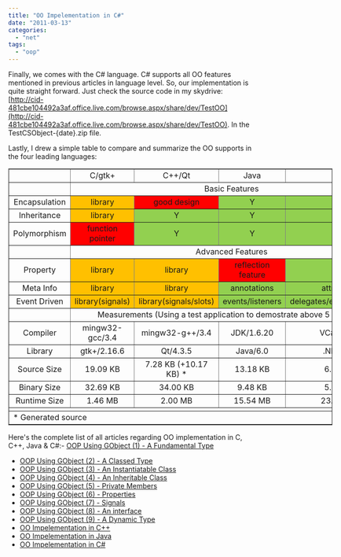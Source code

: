 ```yaml
---
title: "OO Impelementation in C#"
date: "2011-03-13"
categories: 
  - "net"
tags: 
  - "oop"
---
```


Finally, we comes with the C# language. C# supports all OO features mentioned in previous articles in language level. So, our implementation is quite straight forward. Just check the source code in my skydrive: [http://cid-481cbe104492a3af.office.live.com/browse.aspx/share/dev/TestOO](http://cid-481cbe104492a3af.office.live.com/browse.aspx/share/dev/TestOO). In the TestCSObject-{date}.zip file.

Lastly, I drew a simple table to compare and summarize the OO supports in the four leading languages:

<table style="text-align: center; width: 660px;" border="1" cellspacing="0" cellpadding="0"><tbody><tr><td style="width: 120px;"></td><td style="width: 130px;">C/gtk+</td><td style="width: 170px;">C++/Qt</td><td style="width: 130px;">Java</td><td style="width: 170px;">C#</td></tr><tr><td></td><td colspan="4">Basic Features</td></tr><tr><td>Encapsulation</td><td style="background-color: #ffc000;">library</td><td style="background-color: red;">good design</td><td style="background-color: #92d050;">Y</td><td style="background-color: #92d050;">Y</td></tr><tr><td>Inheritance</td><td style="background-color: #ffc000;">library</td><td style="background-color: #92d050;">Y</td><td style="background-color: #92d050;">Y</td><td style="background-color: #92d050;">Y</td></tr><tr><td>Polymorphism</td><td style="background-color: red;">function pointer</td><td style="background-color: #92d050;">Y</td><td style="background-color: #92d050;">Y</td><td style="background-color: #92d050;">Y</td></tr><tr><td></td><td colspan="4">Advanced Features</td></tr><tr><td>Property</td><td style="background-color: #ffc000;">library</td><td style="background-color: #ffc000;">library</td><td style="background-color: red;">reflection feature</td><td style="background-color: #92d050;">Y</td></tr><tr><td>Meta Info</td><td style="background-color: #ffc000;">library</td><td style="background-color: #ffc000;">library</td><td style="background-color: #92d050;">annotations</td><td style="background-color: #92d050;">attributes</td></tr><tr><td>Event Driven</td><td style="background-color: #ffc000;">library(signals)</td><td style="background-color: #ffc000;">library(signals/slots)</td><td style="background-color: #92d050;">events/listeners</td><td style="background-color: #92d050;">delegates/events/handlers</td></tr><tr><td></td><td colspan="4">Measurements (Using a test application to demostrate above 5 features)</td></tr><tr><td>Compiler</td><td>mingw32-gcc/3.4</td><td>mingw32-g++/3.4</td><td>JDK/1.6.20</td><td>VC#/2005</td></tr><tr><td>Library</td><td>gtk+/2.16.6</td><td>Qt/4.3.5</td><td>Java/6.0</td><td>.NET/2.0</td></tr><tr><td>Source Size</td><td>19.09 KB</td><td>7.28 KB (+10.17 KB) *</td><td>13.18 KB</td><td>6.28 KB</td></tr><tr><td>Binary Size</td><td>32.69 KB</td><td>34.00 KB</td><td>9.48 KB</td><td>5.50 KB</td></tr><tr><td>Runtime Size</td><td>1.46 MB</td><td>2.00 MB</td><td>15.54 MB</td><td>23.84 MB</td></tr><tr><td style="text-align: left;" colspan="5"></td></tr><tr><td style="text-align: left;" colspan="5">* Generated source</td></tr></tbody></table>

Here's the complete list of all articles regarding OO implementation in C, C++, Java & C#:- [OOP Using GObject (1) - A Fundamental Type](http://www.gonwan.com/?p=58)
- [OOP Using GObject (2) - A Classed Type](http://www.gonwan.com/?p=57)
- [OOP Using GObject (3) - An Instantiatable Class](http://www.gonwan.com/?p=56)
- [OOP Using GObject (4) - An Inheritable Class](http://www.gonwan.com/?p=55)
- [OOP Using GObject (5) - Private Members](http://www.gonwan.com/?p=54)
- [OOP Using GObject (6) - Properties](http://www.gonwan.com/?p=53)
- [OOP Using GObject (7) - Signals](http://www.gonwan.com/?p=52)
- [OOP Using GObject (8) - An interface](http://www.gonwan.com/?p=51)
- [OOP Using GObject (9) - A Dynamic Type](http://www.gonwan.com/?p=50)
- [OO Impelementation in C++](http://www.gonwan.com/?p=49)
- [OO Impelementation in Java](http://www.gonwan.com/?p=48)
- [OO Impelementation in C#](http://www.gonwan.com/?p=47)
